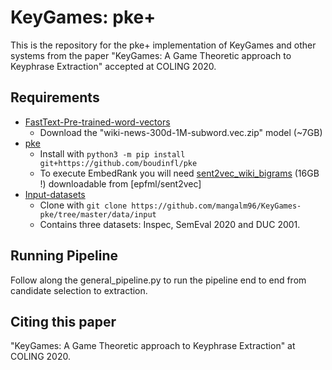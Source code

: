 # KeyGames: pke+

This is the repository for the pke+ implementation of KeyGames and other systems from the paper "KeyGames: A Game Theoretic approach to Keyphrase Extraction" accepted at COLING 2020. 

## Requirements

- [FastText-Pre-trained-word-vectors](https://fasttext.cc/docs/en/english-vectors.html)
	- Download the "wiki-news-300d-1M-subword.vec.zip" model (~7GB)
- [pke](https://github.com/boudinfl/pke)
	- Install with `python3 -m pip install git+https://github.com/boudinfl/pke`
	- To execute EmbedRank you will need [sent2vec_wiki_bigrams](https://drive.google.com/open?id=0B6VhzidiLvjSaER5YkJUdWdPWU0) (16GB !) downloadable from [epfml/sent2vec]
- [Input-datasets](https://github.com/mangalm96/KeyGames-pke/tree/master/data/input)
	- Clone with `git clone https://github.com/mangalm96/KeyGames-pke/tree/master/data/input`
	- Contains three datasets: Inspec, SemEval 2020 and DUC 2001.

## Running Pipeline

Follow along the general_pipeline.py to run the pipeline end to end from candidate selection to extraction.

## Citing this paper

"KeyGames: A Game Theoretic approach to Keyphrase Extraction" at COLING 2020. 